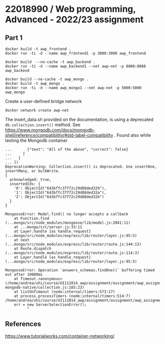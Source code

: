 # 22018990 / Web programming, Advanced - 2022/23 assignment




## Part 1

```
docker build -t awp_frontend .
docker run -ti -d --name awp_frontend1 -p 3000:3000 awp_frontend
```

```
docker build  --no-cache -t awp_backend .
docker run -ti -d --name awp_backend1 --net awp-net -p 8080:8080 awp_backend
```

```
docker build --no-cache -t awp_mongo .
docker build -t awp_mongo .
docker run -ti -d --name awp_mongo1 --net awp-net -p 5000:5000 awp_mongo
```

Create a user-defined bridge network
```
docker network create awp-net
```




The insert_data.sh provided on the documentation, is using a deprecated `db.collection.insert()` method.
See https://www.mongodb.com/docs/mongodb-shell/reference/compatibility/#std-label-compatibility .
Found also while testing the Mongodb container

```
...       {"text": "All of the above", "correct": false}
...     ]
...   }
... ])
DeprecationWarning: Collection.insert() is deprecated. Use insertOne, insertMany, or bulkWrite.
{
  acknowledged: true,
  insertedIds: {
    '0': ObjectId("643bffc37f72c29d88ded329"),
    '1': ObjectId("643bffc37f72c29d88ded32a"),
    '2': ObjectId("643bffc37f72c29d88ded32b")
  }
}
```



```
MongooseError: Model.find() no longer accepts a callback
    at Function.find (...mongo/src/node_modules/mongoose/lib/model.js:2041:11)
    at ...mongo/src/server.js:33:11
    at Layer.handle [as handle_request] (...mongo/src/node_modules/express/lib/router/layer.js:95:5)
    at next (...mongo/src/node_modules/express/lib/router/route.js:144:13)
    at Route.dispatch (...mongo/src/node_modules/express/lib/router/route.js:114:3)
    at Layer.handle [as handle_request] (...mongo/src/node_modules/express/lib/router/layer.js:95:5)
```


```
MongooseError: Operation `answers_schemas.findOne()` buffering timed out after 10000ms
    at Timeout.<anonymous> (/home/andrea/uhi/course/UI111014_awp/assignment/assignment/awp_assignment/mongo/src/node_modules/mongoose/lib/drivers/node-mongodb-native/collection.js:185:23)
    at listOnTimeout (node:internal/timers:573:17)
    at process.processTimers (node:internal/timers:514:7)
/home/andrea/uhi/course/UI111014_awp/assignment/assignment/awp_assignment/mongo/src/node_modules/mongoose/lib/connection.js:755
    err = new ServerSelectionError();
          ^

```


## References

https://www.tutorialworks.com/container-networking/
